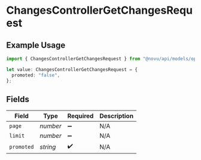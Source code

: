 # ChangesControllerGetChangesRequest

## Example Usage

```typescript
import { ChangesControllerGetChangesRequest } from "@novu/api/models/operations";

let value: ChangesControllerGetChangesRequest = {
  promoted: "false",
};
```

## Fields

| Field              | Type               | Required           | Description        |
| ------------------ | ------------------ | ------------------ | ------------------ |
| `page`             | *number*           | :heavy_minus_sign: | N/A                |
| `limit`            | *number*           | :heavy_minus_sign: | N/A                |
| `promoted`         | *string*           | :heavy_check_mark: | N/A                |